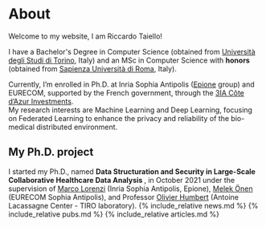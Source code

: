 # About

Welcome to my website, I am Riccardo Taiello!<br>

I have a Bachelor's Degree in Computer Science (obtained from [Università degli Studi di Torino](http://www.di.unito.it/do/home.pl), Italy) and an MSc in Computer Science with <b>honors </b> (obtained from [Sapienza Università di Roma](https://www.studiareinformatica.uniroma1.it/), Italy).

Currently, I’m enrolled in Ph.D. at Inria Sophia Antipolis ([Epione](https://team.inria.fr/epione/en/) group) and EURECOM, supported by the French government, through the [3IA Côte d’Azur Investments](https://3ia.univ-cotedazur.eu/).<br>
My research interests are Machine Learning and Deep Learning, focusing on Federated Learning to enhance the privacy and reliability of the bio-medical distributed environment.
## My Ph.D. project
I started my Ph.D., named <b>Data Structuration and Security in Large-Scale Collaborative Healthcare Data Analysis </b>, in October 2021 under the supervision of [Marco Lorenzi](https://marcolorenzi.github.io/) (Inria Sophia Antipolis, Epione), [Melek Önen](https://www.eurecom.fr/~onen/) (EURECOM Sophia Antipolis), and Professor [Olivier Humbert](https://www.linkedin.com/in/olivier-humbert-b14553173/?originalSubdomain=en) (Antoine Lacassagne Center - TIRO laboratory).
{% include_relative news.md %}
{% include_relative pubs.md %}
{% include_relative articles.md %}

